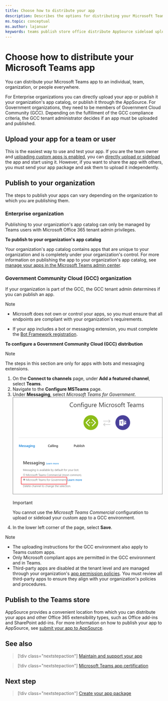```yaml
---
title: Choose how to distribute your app
description: Describes the options for distributing your Microsoft Teams app.
ms.topic: conceptual
ms.author: lajanuar
keywords: teams publish store office distribute AppSource sideload upload app
---
```


# Choose how to distribute your Microsoft Teams app
You can distribute your Microsoft Teams app to an individual, team, organization, or people everywhere.

For Enterprise organizations you can directly upload your app or publish it your organization's app catalog, or publish it through the AppSource. For Government organizations, they need to be members of Government Cloud Community (GCC). Depending on the fulfillment of the GCC compliance criteria, the GCC tenant administrator decides if an app must be uploaded and published.

## Upload your app for a team or user

This is the easiest way to use and test your app. If you are the team owner and [uploading custom apps is enabled](/microsoftteams/admin-settings), you can [directly upload or sideload](apps-upload.md) the app and start using it. However, if you want to share the app with others, you must send your app package and ask them to upload it independently.

## Publish to your organization

The steps to publish your apps can vary depending on the organization to which you are publishing them.

### Enterprise organization
Publishing to your organization's app catalog can only be managed by Teams users with Microsoft Office 365 tenant admin privileges.

**To publish to your organization's app catalog**

Your organization's app catalog contains apps that are unique to your organization and is completely under your organization's control. For more information on publishing the app to your organization's app catalog, see [manage your apps in the Microsoft Teams admin center](/microsoftteams/tenant-apps-catalog-teams). 

### Government Community Cloud (GCC) organization
If your organization is part of the GCC, the GCC tenant admin determines if you can publish an app.

> [!NOTE]
> * Microsoft does not own or control your apps, so you must ensure that all endpoints are compliant with your organization's requirements. 
* If your app includes a bot or messaging extension, you must complete the [Bot Framework registration](https://dev.botframework.com/).

**To configure a Government Community Cloud (GCC) distribution**
> [!NOTE]
> The steps in this section are only for apps with bots and messaging extensions.

1. On the **Connect to channels** page, under **Add a featured channel**, select **Teams**.
2. Navigate to the **Configure MSTeams** page.
3. Under **Messaging**, select *Microsoft Teams for Government*.
![Teams messaging configuration page](../../assets/images/gcc-configure.png)
   > [!IMPORTANT]
   > You cannot use the *Microsoft Teams Commercial* configuration to upload or sideload your custom app to a GCC environment.
4. In the lower left corner of the page, select **Save**.

> [!NOTE]
> * The uploading instructions for the GCC environment also apply to Teams custom apps. </br>
> * Only Microsoft compliant apps are permitted in the GCC environment and in Teams.
> * Third-party apps are disabled at the tenant level and are managed through your organization's [app permission policies](/microsoftteams/teams-app-permission-policies). You must review all third-party apps to ensure they align with your organization's policies and procedures.

## Publish to the Teams store

AppSource provides a convenient location from which you can distribute your apps and other Office 365 extensibility types, such as Office add-ins and SharePoint add-ins. For more information on how to publish your app to AppSource, see [submit your app to AppSource](../../../appsource/publish.md).

## See also

> [!div class="nextstepaction"]
> [Maintain and support your app](../../../appsource/post-publish/overview.md)

> [!div class="nextstepaction"]
> [Microsoft Teams app certification](~/appsource/post-publish/application-certification.md)

## Next step

> [!div class="nextstepaction"]
> [Create your app package](../../build-and-test/apps-package.md)
